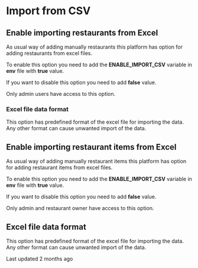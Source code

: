 # Import from CSV

## Enable importing restaurants from Excel <a id="enable-importing-restaurants-from-excel"></a>

As usual way of adding manually restaurants this platform has option for adding restaurants from excel files.

To enable this option you need to add the **ENABLE\_IMPORT\_CSV** variable in **env** file with **true** value.

If you want to disable this option you need to add **false** value.

 Only admin users have access to this option.

### Excel file data format <a id="excel-file-data-format-1"></a>

This option has predefined format of the excel file for importing the data. Any other format can cause unwanted import of the data.

## Enable importing restaurant items from Excel <a id="enable-importing-restaurant-items-from-excel"></a>

As usual way of adding manually restaurant items this platform has option for adding restaurant items from excel files.

To enable this option you need to add the **ENABLE\_IMPORT\_CSV** variable in **env** file with **true** value.

If you want to disable this option you need to add **false** value.

Only admin and restaurant owner have access to this option.

## Excel file data format <a id="excel-file-data-format"></a>

This option has predefined format of the excel file for importing the data. Any other format can cause unwanted import of the data.

Last updated 2 months ago

